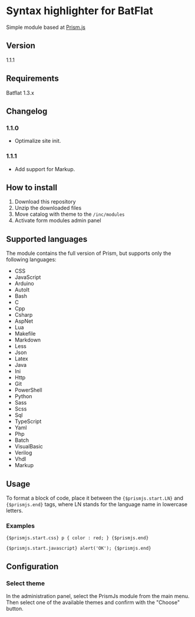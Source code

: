 # Syntax highlighter for BatFlat

Simple module based at [Prism.js](https://prismjs.com/)

## Version
1.1.1

## Requirements
Batflat 1.3.x

## Changelog
### 1.1.0
- Optimalize site init.
### 1.1.1
- Add support for Markup.

## How to install
1. Download this repository
2. Unzip the downloaded files
3. Move catalog with theme to the `/inc/modules` 
4. Activate form modules admin panel

## Supported languages
The module contains the full version of Prism, but supports only the following languages:
- CSS
- JavaScript
- Arduino
- AutoIt
- Bash
- C
- Cpp
- Csharp
- AspNet
- Lua
- Makefile
- Markdown
- Less
- Json
- Latex
- Java
- Ini
- Http
- Git
- PowerShell
- Python
- Sass
- Scss
- Sql
- TypeScript
- Yaml
- Php
- Batch
- VisualBasic
- Verilog
- Vhdl
- Markup

## Usage
To format a block of code, place it between the `{$prismjs.start.LN}` and `{$prismjs.end}` tags, where LN stands for the language name in lowercase letters.

### Examples
`{$prismjs.start.css} p { color : red; } {$prismjs.end}`

`{$prismjs.start.javascript} alert('OK'); {$prismjs.end}`

## Configuration

### Select theme
In the administration panel, select the PrismJs module from the main menu. Then select one of the available themes and confirm with the "Choose" button.
